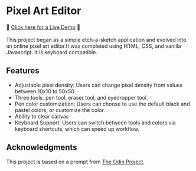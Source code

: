 # Pixel Art Editor
:star2: [Click here for a Live Demo](https://lisalbi.github.io/etch-a-sketch/) :star2: <br><br>
This project began as a simple etch-a-sketch application and evolved into an online pixel art editor.It was completed using HTML, CSS, and vanilla Javascript. It is keyboard compatible.

## Features
* Adjustable pixel density: Users can change pixel density from values between 10x10 to 50x50.
* Three tools: pen tool, eraser tool, and eyedropper tool.
* Pen color customization: Users can choose to use the default black and pastel colors, or customize the color.
* Ability to clear canvas
* Keyboard Support: Users can switch between tools and colors via keyboard shortcuts, which can speed up workflow.

## Acknowledgments
This project is based on a prompt from [The Odin Project](https://www.theodinproject.com/paths/foundations/courses/foundations/lessons/etch-a-sketch-project).